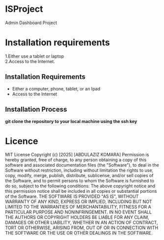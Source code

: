 # ISProject
Admin Dashboard Project
<h1>Installation requirements</h1>

1.Either use a tablet or laptop<br>
2.Access to the Internet.<br>

## Installation Requirements

- Either a computer, phone, tablet, or an Ipad
- Access to the Internet

## Installation Process

**git clone the repository to your local machine using the ssh key**

<h1>Licence</h1>
MIT License
Copyright (c) [2025] [ABDULAZIZ KOMARA]
Permission is hereby granted, free of charge, to any person obtaining a copy of this software and associated documentation files (the "Software"), to deal in the Software without restriction, including without limitation the rights to use, copy, modify, merge, publish, distribute, sublicense, and/or sell copies of the Software, and to permit persons to whom the Software is furnished to do so, subject to the following conditions:
The above copyright notice and this permission notice shall be included in all copies or substantial portions of the Software.
THE SOFTWARE IS PROVIDED "AS IS", WITHOUT WARRANTY OF ANY KIND, EXPRESS OR IMPLIED, INCLUDING BUT NOT LIMITED TO THE WARRANTIES OF MERCHANTABILITY, FITNESS FOR A PARTICULAR PURPOSE AND NONINFRINGEMENT. IN NO EVENT SHALL THE AUTHORS OR COPYRIGHT HOLDERS BE LIABLE FOR ANY CLAIM, DAMAGES OR OTHER LIABILITY, WHETHER IN AN ACTION OF CONTRACT, TORT OR OTHERWISE, ARISING FROM, OUT OF OR IN CONNECTION WITH THE SOFTWARE OR THE USE OR OTHER DEALINGS IN THE SOFTWARE.